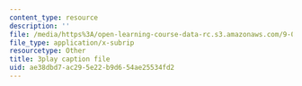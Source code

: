 ```yaml
---
content_type: resource
description: ''
file: /media/https%3A/open-learning-course-data-rc.s3.amazonaws.com/9-00sc-introduction-to-psychology-fall-2011/ae38dbd7ac295e22b9d654ae25534fd2_bihrpOS0qtY.vtt
file_type: application/x-subrip
resourcetype: Other
title: 3play caption file
uid: ae38dbd7-ac29-5e22-b9d6-54ae25534fd2
---
```

